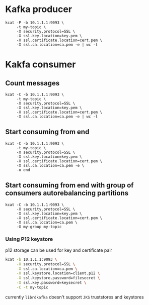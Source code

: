 # Kafka producer

```shell
kcat -P -b 10.1.1.1:9093 \
     -t my-topic \
     -X security.protocol=SSL \
     -X ssl.key.location=key.pem \
     -X ssl.certificate.location=cert.pem \
     -X ssl.ca.location=ca.pem -e | wc -l
```

# Kakfa consumer

## Count messages

```shell
kcat -C -b 10.1.1.1:9093 \
     -t my-topic \
     -X security.protocol=SSL \
     -X ssl.key.location=key.pem \
     -X ssl.certificate.location=cert.pem \
     -X ssl.ca.location=ca.pem -e | wc -l
```

## Start consuming from end

```shell
kcat -C -b 10.1.1.1:9093 \
     -t my-topic \
     -X security.protocol=SSL \
     -X ssl.key.location=key.pem \
     -X ssl.certificate.location=cert.pem \
     -X ssl.ca.location=ca.pem -e \
     -o end
```

## Start consuming from end with group of consumers autorebalancing partitions
```shell
kcat -C -b 10.1.1.1:9093 \
     -X security.protocol=SSL \
     -X ssl.key.location=key.pem \
     -X ssl.certificate.location=cert.pem \
     -X ssl.ca.location=ca.pem \
     -G my-group my-topic
```

### Using P12 keystore

p12 storage can be used for key and certificate pair

```bash
kcat -b 10.1.1.1:9093 \
     -X security.protocol=SSL \
     -X ssl.ca.location=ca.pem \
     -X ssl.keystore.location=client.p12 \
     -X ssl.keystore.password=filesecret \
     -X ssl.key.password=keysecret \
     -C -t my-topic

```


currently `librdkafka` doesn't support `JKS` truststores and keystores